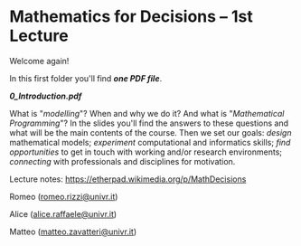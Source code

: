# Mathematics for Decisions – 1st Lecture 

Welcome again!

In this first folder you'll find ***one PDF file***.

***0\_Introduction.pdf***

What is "_modelling_"? When and why we do it? And what is "_Mathematical Programming_"?
In the slides you'll find the answers to these questions and what will be the main contents of the course.
Then we set our goals: _design_ mathematical models; _experiment_ computational and informatics skills; _find opportunities_ to get in touch with working and/or research environments; _connecting_ with professionals and disciplines for motivation.

Lecture notes: https://etherpad.wikimedia.org/p/MathDecisions


Romeo (romeo.rizzi@univr.it)

Alice (alice.raffaele@univr.it)

Matteo (matteo.zavatteri@univr.it)
